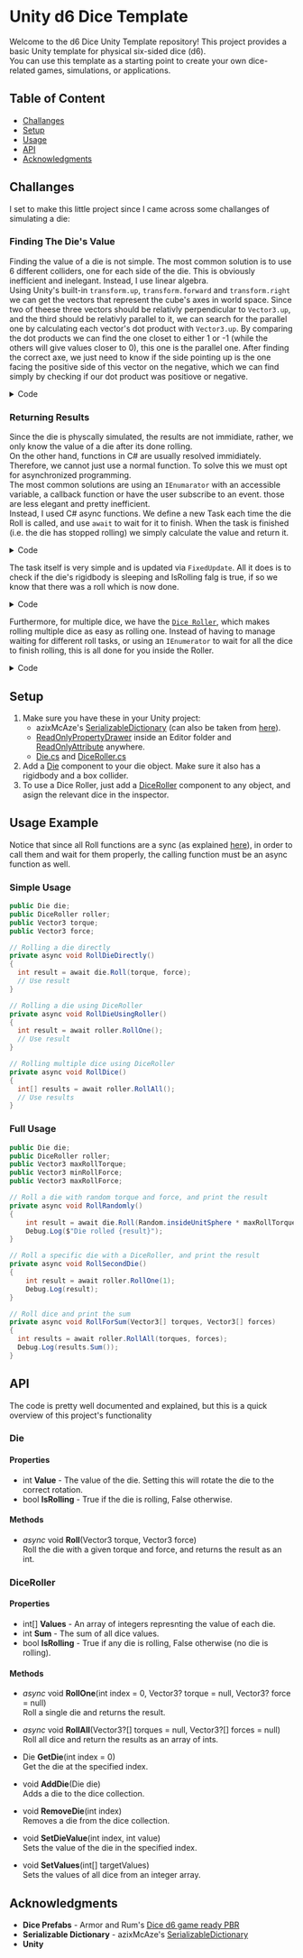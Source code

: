 # Unity d6 Dice Template
Welcome to the d6 Dice Unity Template repository! This project provides a basic Unity template for physical six-sided dice (d6).  
You can use this template as a starting point to create your own dice-related games, simulations, or applications.

## Table of Content
* [Challanges](#challanges)
* [Setup](#setup)
* [Usage](#usage)
* [API](#api)
* [Acknowledgments](#acknowledgments)

## Challanges
I set to make this little project since I came across some challanges of simulating a die:

### Finding The Die's Value
Finding the value of a die is not simple. The most common solution is to use 6 different colliders, one for each side of the die. This is obviously inefficient and inelegant. Instead, I use linear algebra.  
Using Unity's built-in `transform.up`, `transform.forward` and `transform.right` we can get the vectors that represent the cube's axes in world space. Since two of theese three vectors should be relativly perpendicular to `Vector3.up`, and the third should be relativly parallel to it, we can search for the parallel one by calculating each vector's dot product with `Vector3.up`. By comparing the dot products we can find the one closet to either 1 or -1 (while the others will give values closer to 0), this one is the parallel one. After finding the correct axe, we just need to know if the side pointing up is the one facing the positive side of this vector on the negative, which we can find simply by checking if our dot product was positiove or negative.
<details>

<summary>
  Code
</summary>
  
  ```C#
private int CalculateValue()
{
    Vector3[] vectors = new Vector3[3] { transform.forward, transform.up, transform.right };
    float max = -1f;
    Side side = Side.Forward;

    for (int i = 0; i < vectors.Length; i++)
    {
        float dot = Vector3.Dot(vectors[i], Vector3.up);  // Calculate each vector dot product with Vector3.up
        if (Mathf.Abs(dot) >= max)    // Find the one closet to 1 or -1
        {
            max = Mathf.Abs(dot);
            side = dot < 0 ? (Side)(i + 3) : (Side)i;    // Save the correct side based of the positivty of the dot product
        }
    }
    return values[side];
}
  ```

</details>

### Returning Results
Since the die is physcally simulated, the results are not immidiate, rather, we only know the value of a die after its done rolling.  
On the other hand, functions in C# are usually resolved immidiately. Therefore, we cannot just use a normal function. To solve this we must opt for asynchronized programming.  
The most common solutions are using an `IEnumarator` with an accessible variable, a callback function or have the user subscribe to an event. those are less elegant and pretty inefficient.  
Instead, I used C# async functions. We define a new Task each time the die Roll is called, and use `await` to wait for it to finish.
When the task is finished (i.e. the die has stopped rolling) we simply calculate the value and return it.
<details>

<summary>
  Code
</summary>
  
  ```C#
public async Task<int> Roll(Vector3 torque, Vector3 force)
{
    // Physically roll the die
    rb.AddForce(force, ForceMode.Impulse);
    rb.AddTorque(torque, ForceMode.Impulse);

    if (!IsRolling)
    {
        rollTask = new TaskCompletionSource<bool>();
        isRolling = true;
        await rollTask.Task;
        value = CalculateValue();
        return value;
    }
    return 0;
}
  ```

</details>

The task itself is very simple and is updated via `FixedUpdate`. All it does is to check if the die's rigidbody is sleeping and IsRolling falg is true, if so we know that there was a roll which is now done.
<details>

<summary>
  Code
</summary>
  
  ```C#
private void FixedUpdate()
{
    if (IsRolling && rb.IsSleeping())
    {
        isRolling = false;
        rollTask?.SetResult(true);
    }
}
  ```

</details>


Furthermore, for multiple dice, we have the [`Dice Roller`](Assets/DiceRoller.cs), which makes rolling multiple dice as easy as rolling one. Instead of having to manage waiting for different roll tasks, or using an `IEnumerator` to wait for all the dice to finish rolling, this is all done for you inside the Roller.  
<details>

<summary>
  Code
</summary>
  
  ```C#
// Callable RollAll function to roll all dice
public async Task<int[]> RollAll(Vector3?[] torques = null, Vector3?[] forces = null)
{
    Task[] tasks = new Task[dice.Count];
    for (int i = 0; i < dice.Count; i++)
    {
        tasks[i] = RollOne(i, torques?[i], forces?[i]);  // Create a new task of rolling for each die
    }

    await Task.WhenAll(tasks);    // Waiting for all tasks to finish (i.e. all dice to finish rolling)
    return Values;
}
  ```

</details>

## Setup
1. Make sure you have these in your Unity project:
   * azixMcAze's [SerializableDictionary](https://github.com/azixMcAze/Unity-SerializableDictionary) (can also be taken from [here](Assets/SerializableDictionary)).
   * [ReadOnlyPropertyDrawer](Assets/Editor/ReadOnlyPropertyDrawer) inside an Editor folder and [ReadOnlyAttribute](Assets/ReadOnlyAttributte.cs) anywhere.
   * [Die.cs](Assets/Die.cs) and [DiceRoller.cs](DiceRoller.cs)
2. Add a [Die](Assets/Die.cs) component to your die object. Make sure it also has a rigidbody and a box collider.
3. To use a Dice Roller, just add a [DiceRoller](Assets/DiceRoller.cs) component to any object, and asign the relevant dice in the inspector.

## Usage Example
Notice that since all Roll functions are a sync (as explained [here](#returning-results)), in order to call them and wait for them properly, the calling function must be an async function as well.

### Simple Usage
```C#
public Die die;
public DiceRoller roller;
public Vector3 torque;
public Vector3 force;

// Rolling a die directly
private async void RollDieDirectly()
{
  int result = await die.Roll(torque, force);
  // Use result
}

// Rolling a die using DiceRoller
private async void RollDieUsingRoller()
{
  int result = await roller.RollOne();
  // Use result
}

// Rolling multiple dice using DiceRoller
private async void RollDice()
{
  int[] results = await roller.RollAll();
  // Use results
}
```

### Full Usage
```C#
public Die die;
public DiceRoller roller;
public Vector3 maxRollTorque;
public Vector3 minRollForce;
public Vector3 maxRollForce;

// Roll a die with random torque and force, and print the result
private async void RollRandomly()
{
    int result = await die.Roll(Random.insideUnitSphere * maxRollTorque, Random.Range(minRollForce, maxRollForce) * Vector3.up);
    Debug.Log($"Die rolled {result}");
}

// Roll a specific die with a DiceRoller, and print the result
private async void RollSecondDie()
{
    int result = await roller.RollOne(1);
    Debug.Log(result);
}

// Roll dice and print the sum
private async void RollForSum(Vector3[] torques, Vector3[] forces)
{
  int results = await roller.RollAll(torques, forces);
  Debug.Log(results.Sum());
}
```

## API
The code is pretty well documented and explained, but this is a quick overview of this project's functionality

### Die
#### Properties 
* int **Value** - The value of the die. Setting this will rotate the die to the correct rotation.
* bool **IsRolling** - True if the die is rolling, False otherwise.

#### Methods
* _async_ void **Roll**(Vector3 torque, Vector3 force)  
  Roll the die with a given torque and force, and returns the result as an int.

### DiceRoller
#### Properties
* int[] **Values** - An array of integers represnting the value of each die.
* int **Sum** - The sum of all dice values.
* bool **IsRolling** - True if any die is rolling, False otherwise (no die is rolling).

#### Methods
* _async_ void **RollOne**(int index = 0, Vector3? torque = null, Vector3? force = null)  
  Roll a single die and returns the result.

* _async_ void **RollAll**(Vector3?[] torques = null, Vector3?[] forces = null)  
  Roll all dice and return the results as an array of ints.
  
* Die **GetDie**(int index = 0)  
  Get the die at the specified index.
  
* void **AddDie**(Die die)  
  Adds a die to the dice collection.
  
* void **RemoveDie**(int index)  
  Removes a die from the dice collection.
  
* void **SetDieValue**(int index, int value)  
  Sets the value of the die in the specified index.

* void **SetValues**(int[] targetValues)  
  Sets the values of all dice from an integer array.

## Acknowledgments
* **Dice Prefabs** - Armor and Rum's [Dice d6 game ready PBR](https://assetstore.unity.com/packages/3d/props/tools/dice-d6-game-ready-pbr-200151)
* **Serializable Dictionary** - azixMcAze's [SerializableDictionary](https://github.com/azixMcAze/Unity-SerializableDictionary)
* **Unity**
